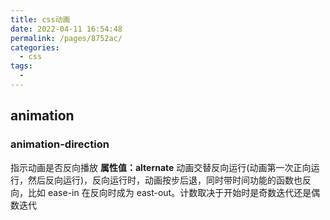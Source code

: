 ```yaml
---
title: css动画
date: 2022-04-11 16:54:48
permalink: /pages/8752ac/
categories:
  - css
tags:
  -
---
```


## animation

### animation-direction

指示动画是否反向播放
**属性值：alternate**
动画交替反向运行(动画第一次正向运行，然后反向运行)，反向运行时，动画按步后退，同时带时间功能的函数也反向，比如 ease-in 在反向时成为 east-out。计数取决于开始时是奇数迭代还是偶数迭代
